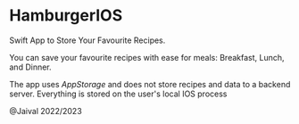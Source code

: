 # HamburgerIOS

Swift App to Store Your Favourite Recipes. 

You can save your favourite recipes with ease for meals: Breakfast, Lunch, and Dinner. 

The app uses *AppStorage* and does not store recipes and data to a backend server. Everything is stored on the user's local IOS process

@Jaival 2022/2023


